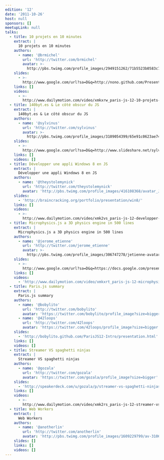 ```yaml
---
edition: '12'
date: '2011-10-26'
host: null
sponsors: []
meetupLink: null
talks:
  - title: 10 projets en 10 minutes
    extract: |
      10 projets en 10 minutes
    authors:
      - name: '@brmichel'
        url: 'http://twitter.com/brmichel'
        avatar: >-
          http://pbs.twimg.com/profile_images/2949151262/71b5523b0583c7a4bd288f1c722cc449_bigger.jpeg
    slides:
      - >-
        http://www.google.com/url?sa=D&q=http://nono.github.com/Presentations/20111026_10_projects_JS/&usg=AFQjCNFuFlzWJEIYV0vEHulo-FJs0wFk0A
    links: []
    videos:
      - >-
        http://www.dailymotion.com/video/xmkxrw_paris-js-12-10-projets-10-minutes_tech
  - title: 140byt.es & Le côté obscur du JS
    extract: |
      140byt.es & Le côté obscur du JS
    authors:
      - name: '@sylvinus'
        url: 'http://twitter.com/sylvinus'
        avatar: >-
          http://pbs.twimg.com/profile_images/3109054399/65e91c0623ae740b3d8f91d4b86cc070_bigger.jpeg
    slides:
      - >-
        http://www.google.com/url?sa=D&q=http://www.slideshare.net/sylvinus/140bytes-the-dark-side-of-javascript&usg=AFQjCNE8m-rKR7wOktuTTNnVvCsC0gIGYA
    links: []
    videos: []
  - title: Développer une appli Windows 8 en JS
    extract: |
      Développer une appli Windows 8 en JS
    authors:
      - name: '@theystolemynick'
        url: 'http://twitter.com/theystolemynick'
        avatar: 'http://pbs.twimg.com/profile_images/416108368/avatar_JP_bigger.jpg'
    slides:
      - 'http://braincracking.org/portfolio/presentation/win8/'
    links: []
    videos:
      - >-
        http://www.dailymotion.com/video/xmk2vs_paris-js-12-developper-une-application-windows8-en-js_tech
  - title: Microphysics.js a 3D physics engine in 500 lines
    extract: |
      Microphysics.js a 3D physics engine in 500 lines
    authors:
      - name: '@jerome_etienne'
        url: 'http://twitter.com/jerome_etienne'
        avatar: >-
          http://pbs.twimg.com/profile_images/306747278/jetienne-avatar_bigger.jpg
    slides:
      - >-
        http://www.google.com/url?sa=D&q=https://docs.google.com/present/view%3Fid%3Ddhng4bgf_77fkzsn9dt&usg=AFQjCNHwFduDSLogTln8WTzb5_tMtI5UgA
    links: []
    videos:
      - 'http://www.dailymotion.com/video/xmkxrt_paris-js-12-microphysics_tech'
  - title: Paris.js summary
    extract: |
      Paris.js summary
    authors:
      - name: '@bobylito'
        url: 'http://twitter.com/bobylito'
        avatar: 'https://twitter.com/bobylito/profile_image?size=bigger'
      - name: '@42loops'
        url: 'http://twitter.com/42loops'
        avatar: 'https://twitter.com/42loops/profile_image?size=bigger'
    slides:
      - 'http://bobylito.github.com/ParisJS12-Intro/presentation.html'
    links: []
    videos: []
  - title: Streamer VS spaghetti ninjas
    extract: |
      Streamer VS spaghetti ninjas
    authors:
      - name: '@gozala'
        url: 'http://twitter.com/gozala'
        avatar: 'https://twitter.com/gozala/profile_image?size=bigger'
    slides:
      - 'http://speakerdeck.com/u/gozala/p/streamer-vs-spaghetti-ninjas'
    links: []
    videos:
      - >-
        http://www.dailymotion.com/video/xmk2rs_paris-js-12-streamer-vs-spaghetti-ninjas_tech
  - title: Web Workers
    extract: |
      Web Workers
    authors:
      - name: '@anotherlin'
        url: 'http://twitter.com/anotherlin'
        avatar: 'http://pbs.twimg.com/profile_images/1609229799/av-3106_bigger.png'
    slides: []
    links: []
    videos: []
---
```


